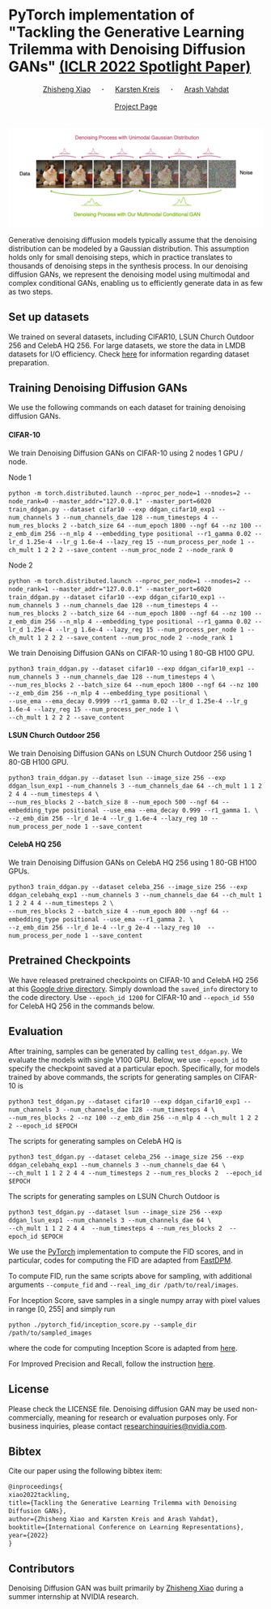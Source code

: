 # PyTorch implementation of "Tackling the Generative Learning Trilemma with Denoising Diffusion GANs" [(ICLR 2022 Spotlight Paper)](https://arxiv.org/abs/2112.07804) #

<div align="center">
  <a href="https://xavierxiao.github.io/" target="_blank">Zhisheng&nbsp;Xiao</a> &emsp; <b>&middot;</b> &emsp;
  <a href="https://karstenkreis.github.io/" target="_blank">Karsten&nbsp;Kreis</a> &emsp; <b>&middot;</b> &emsp;
  <a href="http://latentspace.cc/arash_vahdat/" target="_blank">Arash&nbsp;Vahdat</a>
  <br> <br>
  <a href="https://nvlabs.github.io/denoising-diffusion-gan/" target="_blank">Project&nbsp;Page</a>
</div>
<br>
<br>

<div align="center">
    <img width="800" alt="teaser" src="assets/teaser.png"/>
</div>

Generative denoising diffusion models typically assume that the denoising distribution can be modeled by a Gaussian distribution. This assumption holds only for small denoising steps, which in practice translates to thousands of denoising steps in the synthesis process. In our denoising diffusion GANs, we represent the denoising model using multimodal and complex conditional GANs, enabling us to efficiently generate data in as few as two steps.

## Set up datasets ##
We trained on several datasets, including CIFAR10, LSUN Church Outdoor 256 and CelebA HQ 256. 
For large datasets, we store the data in LMDB datasets for I/O efficiency. Check [here](https://github.com/NVlabs/NVAE#set-up-file-paths-and-data) for information regarding dataset preparation.


## Training Denoising Diffusion GANs ##
We use the following commands on each dataset for training denoising diffusion GANs.

#### CIFAR-10 ####
We train Denoising Diffusion GANs on CIFAR-10 using 2 nodes 1 GPU / node.

Node 1
```
python -m torch.distributed.launch --nproc_per_node=1 --nnodes=2 --node_rank=0 --master_addr="127.0.0.1" --master_port=6020  train_ddgan.py --dataset cifar10 --exp ddgan_cifar10_exp1 --num_channels 3 --num_channels_dae 128 --num_timesteps 4 --num_res_blocks 2 --batch_size 64 --num_epoch 1800 --ngf 64 --nz 100 --z_emb_dim 256 --n_mlp 4 --embedding_type positional --r1_gamma 0.02 --lr_d 1.25e-4 --lr_g 1.6e-4 --lazy_reg 15 --num_process_per_node 1 --ch_mult 1 2 2 2 --save_content --num_proc_node 2 --node_rank 0
```

Node 2
```
python -m torch.distributed.launch --nproc_per_node=1 --nnodes=2 --node_rank=1 --master_addr="127.0.0.1" --master_port=6020  train_ddgan.py --dataset cifar10 --exp ddgan_cifar10_exp1 --num_channels 3 --num_channels_dae 128 --num_timesteps 4 --num_res_blocks 2 --batch_size 64 --num_epoch 1800 --ngf 64 --nz 100 --z_emb_dim 256 --n_mlp 4 --embedding_type positional --r1_gamma 0.02 --lr_d 1.25e-4 --lr_g 1.6e-4 --lazy_reg 15 --num_process_per_node 1 --ch_mult 1 2 2 2 --save_content --num_proc_node 2 --node_rank 1
```

We train Denoising Diffusion GANs on CIFAR-10 using 1 80-GB H100 GPU. 
```
python3 train_ddgan.py --dataset cifar10 --exp ddgan_cifar10_exp1 --num_channels 3 --num_channels_dae 128 --num_timesteps 4 \
--num_res_blocks 2 --batch_size 64 --num_epoch 1800 --ngf 64 --nz 100 --z_emb_dim 256 --n_mlp 4 --embedding_type positional \
--use_ema --ema_decay 0.9999 --r1_gamma 0.02 --lr_d 1.25e-4 --lr_g 1.6e-4 --lazy_reg 15 --num_process_per_node 1 \
--ch_mult 1 2 2 2 --save_content
```

#### LSUN Church Outdoor 256 ####

We train Denoising Diffusion GANs on LSUN Church Outdoor 256 using 1 80-GB H100 GPU. 
```
python3 train_ddgan.py --dataset lsun --image_size 256 --exp ddgan_lsun_exp1 --num_channels 3 --num_channels_dae 64 --ch_mult 1 1 2 2 4 4 --num_timesteps 4 \
--num_res_blocks 2 --batch_size 8 --num_epoch 500 --ngf 64 --embedding_type positional --use_ema --ema_decay 0.999 --r1_gamma 1. \
--z_emb_dim 256 --lr_d 1e-4 --lr_g 1.6e-4 --lazy_reg 10 --num_process_per_node 1 --save_content
```

#### CelebA HQ 256 ####

We train Denoising Diffusion GANs on CelebA HQ 256 using 1 80-GB H100 GPUs. 
```
python3 train_ddgan.py --dataset celeba_256 --image_size 256 --exp ddgan_celebahq_exp1 --num_channels 3 --num_channels_dae 64 --ch_mult 1 1 2 2 4 4 --num_timesteps 2 \
--num_res_blocks 2 --batch_size 4 --num_epoch 800 --ngf 64 --embedding_type positional --use_ema --r1_gamma 2. \
--z_emb_dim 256 --lr_d 1e-4 --lr_g 2e-4 --lazy_reg 10  --num_process_per_node 1 --save_content
```

## Pretrained Checkpoints ##
We have released pretrained checkpoints on CIFAR-10 and CelebA HQ 256 at this 
[Google drive directory](https://drive.google.com/drive/folders/1UkzsI0SwBRstMYysRdR76C1XdSv5rQNz?usp=sharing).
Simply download the `saved_info` directory to the code directory. Use `--epoch_id 1200` for CIFAR-10 and `--epoch_id 550`
for CelebA HQ 256 in the commands below.

## Evaluation ##
After training, samples can be generated by calling ```test_ddgan.py```. We evaluate the models with single V100 GPU.
Below, we use `--epoch_id` to specify the checkpoint saved at a particular epoch.
Specifically, for models trained by above commands, the scripts for generating samples on CIFAR-10 is
```
python3 test_ddgan.py --dataset cifar10 --exp ddgan_cifar10_exp1 --num_channels 3 --num_channels_dae 128 --num_timesteps 4 \
--num_res_blocks 2 --nz 100 --z_emb_dim 256 --n_mlp 4 --ch_mult 1 2 2 2 --epoch_id $EPOCH
```
The scripts for generating samples on CelebA HQ is 
```
python3 test_ddgan.py --dataset celeba_256 --image_size 256 --exp ddgan_celebahq_exp1 --num_channels 3 --num_channels_dae 64 \
--ch_mult 1 1 2 2 4 4 --num_timesteps 2 --num_res_blocks 2  --epoch_id $EPOCH
```
The scripts for generating samples on LSUN Church Outdoor is 
```
python3 test_ddgan.py --dataset lsun --image_size 256 --exp ddgan_lsun_exp1 --num_channels 3 --num_channels_dae 64 \
--ch_mult 1 1 2 2 4 4  --num_timesteps 4 --num_res_blocks 2  --epoch_id $EPOCH
```

We use the [PyTorch](https://github.com/mseitzer/pytorch-fid) implementation to compute the FID scores, and in particular, codes for computing the FID are adapted from [FastDPM](https://github.com/FengNiMa/FastDPM_pytorch).

To compute FID, run the same scripts above for sampling, with additional arguments ```--compute_fid``` and ```--real_img_dir /path/to/real/images```.

For Inception Score, save samples in a single numpy array with pixel values in range [0, 255] and simply run 
```
python ./pytorch_fid/inception_score.py --sample_dir /path/to/sampled_images
```
where the code for computing Inception Score is adapted from [here](https://github.com/tsc2017/Inception-Score).

For Improved Precision and Recall, follow the instruction [here](https://github.com/kynkaat/improved-precision-and-recall-metric).


## License ##
Please check the LICENSE file. Denoising diffusion GAN may be used non-commercially, meaning for research or 
evaluation purposes only. For business inquiries, please contact 
[researchinquiries@nvidia.com](mailto:researchinquiries@nvidia.com).

## Bibtex ##
Cite our paper using the following bibtex item:

```
@inproceedings{
xiao2022tackling,
title={Tackling the Generative Learning Trilemma with Denoising Diffusion GANs},
author={Zhisheng Xiao and Karsten Kreis and Arash Vahdat},
booktitle={International Conference on Learning Representations},
year={2022}
}
```

## Contributors ##
Denoising Diffusion GAN was built primarily by [Zhisheng Xiao](https://xavierxiao.github.io/) during a summer 
internship at NVIDIA research.
